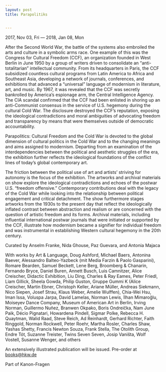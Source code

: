 ```yaml
---
layout: post
title: Parapolitiks


---
```

2017, Nov 03, Fri — 2018, Jan 08, Mon

After the Second World War, the battle of the systems also embroiled the arts and culture in a symbolic arms race. One example of this was the Congress for Cultural Freedom (CCF), an organization founded in West Berlin in June 1950 by a group of writers driven to consolidate an “anti-totalitarian” intellectual community. From its headquarters in Paris, the CCF subsidized countless cultural programs from Latin America to Africa and Southeast Asia, developing a network of journals, conferences, and exhibitions that advanced a “universal” language of modernism in literature, art, and music. By 1967, it was revealed that the CCF was secretly bankrolled by America’s espionage arm, the Central Intelligence Agency. The CIA scandal confirmed that the CCF had been enlisted in shoring up an anti-Communist consensus in the service of U.S. hegemony during the cultural Cold War. The disclosure destroyed the CCF’s reputation, exposing the ideological contradictions and moral ambiguities of advocating freedom and transparency by means that were themselves outside of democratic accountability.

Parapolitics: Cultural Freedom and the Cold War is devoted to the global dimension of cultural politics in the Cold War and to the changing meanings and aims assigned to modernism. Departing from an examination of the interdependencies between the political and aesthetic struggles of the era, the exhibition further reflects the ideological foundations of the conflict lines of today’s global contemporary art.

The friction between the political use of art and artists’ striving for autonomy is the focus of the exhibition. The artworks and archival materials on show explore the ideological contradictions and echoes of the postwar U.S. “freedom offensive.” Contemporary contributions deal with the legacy of the Cold War while looking into the relationship between political engagement and critical detachment. The show furthermore stages artworks from the 1930s to the present day that reflect the ideologically inflated contrast between abstraction and realism or are concerned with the question of artistic freedom and its forms. Archival materials, including influential international postwar journals that were initiated or supported by the CCF, illustrate how modernism became a signifier for individual freedom and was instrumental in establishing Western cultural hegemony in the 20th century.

Curated by Anselm Franke, Nida Ghouse, Paz Guevara, and Antonia Majaca

With works by Art & Language, Doug Ashford, Michael Baers, Antonina Baever, Alessandro Balteo-Yazbeck (mit Media Farzin & Paolo Gasparini), Romare Bearden, Samuel Beckett, Lene Berg, Broomberg & Chanarin, Fernando Bryce, Daniel Buren, Annett Busch, Luis Camnitzer, Alice Creischer, Didactic Exhibition, Liu Ding, Charles & Ray Eames, Peter Friedl, Liam Gillick, Sheela Gowda, Philip Guston, Gruppe Gummi K (Alice Creischer, Martin Ebner, Christoph Keller, Ariane Müller, Andreas Siekmann, Nico Siepen, Josef Strau, Klaus Weber, Amelie Wulffen), Chia-Wei Hsu, Iman Issa, Voluspa Jarpa, David Lamelas, Norman Lewis, İlhan Mimaroğlu, Moiseyev Dance Company, Museum of American Art in Berlin, Irving Norman, Guillermo Nuñez, Branwen Okpako, Boris Ondreička, Nam June Paik, Décio Pignatari, Howardena Pindell, Sigmar Polke, Rebecca H. Quaytman, Walid Raad, Steve Reich, Ad Reinhardt, Gerhard Richter, Faith Ringgold, Norman Rockwell, Peter Roehr, Martha Rosler, Charles Shaw, Yashas Shetty, Francis Newton Souza, Frank Stella, The Otolith Group, Endre Tót, Suzanne Treister, Twins Seven Seven, Josip Vaništa, Wolf Vostell, Susanne Wenger, and others

An extensively illustrated publication will be issued. Pre-order at books@hkw.de

Part of Kanon-Fragen
